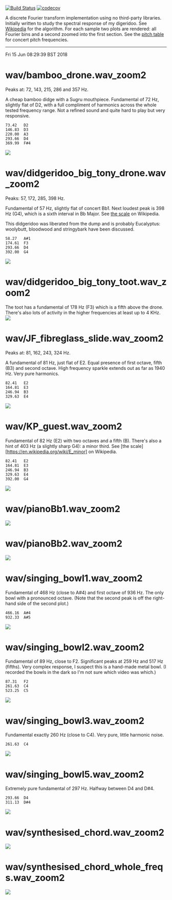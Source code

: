 [![Build Status](https://travis-ci.org/deanturpin/dft.svg?branch=master)](https://travis-ci.org/deanturpin/dft)
[![codecov](https://codecov.io/gh/deanturpin/dft/branch/master/graph/badge.svg)](https://codecov.io/gh/deanturpin/dft)

A discrete Fourier transform implementation using no third-party libraries.
Initially written to study the spectral response of my digeridoo. See
[Wikipedia](https://en.wikipedia.org/wiki/Discrete_Fourier_transform) for the
algorithm. For each sample two plots are rendered: all Fourier bins and a second
zoomed into the first section. See the [pitch table](pitch.md) for concert pitch
frequencies.

---

Fri 15 Jun 08:29:39 BST 2018

# wav/bamboo_drone.wav_zoom2
Peaks at: 72, 143, 215, 286 and 357 Hz.

A cheap bamboo didge with a Sugru mouthpiece. Fundamental of 72 Hz, slightly
flat of D2, with a full compliment of harmonics across the whole tested
frequency range. Not a refined sound and quite hard to play but very responsive.

```
73.42	D2
146.83	D3
220.00	A3
293.66	D4
369.99	F#4
```
[![](wav/bamboo_drone.wav_zoom2.svg)](wav/bamboo_drone.wav_zoom2.svg)
# wav/didgeridoo_big_tony_drone.wav_zoom2
Peaks: 57, 172, 285, 398 Hz.

Fundamental of 57 Hz, slightly flat of concert Bb1. Next loudest peak is 398 Hz
(G4), which is a sixth interval in Bb Major. See [the
scale](https://en.wikipedia.org/wiki/B-flat_major) on Wikipedia.

This didgeridoo was liberated from the dump and is probably Eucalyptus:
woolybutt, bloodwood and stringybark have been discussed.

```
58.27	A#1
174.61	F3
293.66	D4
392.00	G4
```
[![](wav/didgeridoo_big_tony_drone.wav_zoom2.svg)](wav/didgeridoo_big_tony_drone.wav_zoom2.svg)
# wav/didgeridoo_big_tony_toot.wav_zoom2
The toot has a fundamental of 178 Hz (F3) which is a fifth above the drone.
There's also lots of activity in the higher frequencies at least up to 4 KHz.
[![](wav/didgeridoo_big_tony_toot.wav_zoom2.svg)](wav/didgeridoo_big_tony_toot.wav_zoom2.svg)
# wav/JF_fibreglass_slide.wav_zoom2
Peaks at: 81, 162, 243, 324 Hz.

A fundamental of 81 Hz, just flat of E2. Equal presence of first octave, fifth
(B3) and second octave. High frequency sparkle extends out as far as 1940 Hz.
Very pure harmonics.

```
82.41	E2
164.81	E3
246.94	B3
329.63	E4
```
[![](wav/JF_fibreglass_slide.wav_zoom2.svg)](wav/JF_fibreglass_slide.wav_zoom2.svg)
# wav/KP_guest.wav_zoom2
Fundamental of 82 Hz (E2) with two octaves and a fifth (B). There's also a
hint of 403 Hz (a slightly sharp G4): a minor third. See [the
scale][https://en.wikipedia.org/wiki/E_minor] on Wikipedia.

```
82.41	E2
164.81	E3
246.94	B3
329.63	E4
392.00	G4
```
[![](wav/KP_guest.wav_zoom2.svg)](wav/KP_guest.wav_zoom2.svg)
# wav/pianoBb1.wav_zoom2
[![](wav/pianoBb1.wav_zoom2.svg)](wav/pianoBb1.wav_zoom2.svg)
# wav/pianoBb2.wav_zoom2
[![](wav/pianoBb2.wav_zoom2.svg)](wav/pianoBb2.wav_zoom2.svg)
# wav/singing_bowl1.wav_zoom2
Fundamental of 468 Hz (close to A#4) and first octave of 936 Hz. The only bowl
with a pronounced octave. (Note that the second peak is off the right-hand side
of the second plot.)

```
466.16	A#4
932.33	A#5
```
[![](wav/singing_bowl1.wav_zoom2.svg)](wav/singing_bowl1.wav_zoom2.svg)
# wav/singing_bowl2.wav_zoom2
Fundamental of 89 Hz, close to F2. Significant peaks at 259 Hz and 517 Hz
(fifths). Very complex response, I suspect this is a hand-made metal bowl. (I
recorded the bowls in the dark so I'm not sure which video was which.)

```
87.31	F2
261.63	C4
523.25	C5
```
[![](wav/singing_bowl2.wav_zoom2.svg)](wav/singing_bowl2.wav_zoom2.svg)
# wav/singing_bowl3.wav_zoom2
Fundamental exactly 260 Hz (close to C4). Very pure, little harmonic noise.

```
261.63	C4
```
[![](wav/singing_bowl3.wav_zoom2.svg)](wav/singing_bowl3.wav_zoom2.svg)
# wav/singing_bowl5.wav_zoom2
Extremely pure fundamental of 297 Hz. Halfway between D4 and D#4.

```
293.66	D4
311.13	D#4
```
[![](wav/singing_bowl5.wav_zoom2.svg)](wav/singing_bowl5.wav_zoom2.svg)
# wav/synthesised_chord.wav_zoom2
[![](wav/synthesised_chord.wav_zoom2.svg)](wav/synthesised_chord.wav_zoom2.svg)
# wav/synthesised_chord_whole_freqs.wav_zoom2
[![](wav/synthesised_chord_whole_freqs.wav_zoom2.svg)](wav/synthesised_chord_whole_freqs.wav_zoom2.svg)
